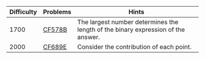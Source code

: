 | Difficulty | Problems | Hints |
| -------- | -------- | -------- |
| 1700 | [CF578B](https://codeforces.com/problemset/problem/578/B) | The largest number determines the length of the binary expression of the answer. |
| 2000 | [CF689E](https://codeforces.com/problemset/problem/689/E) | Consider the contribution of each point. |